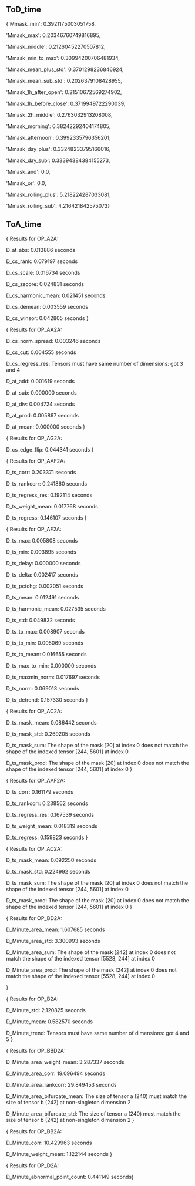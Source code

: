 
## ToD_time
{'Mmask_min': 0.3921175003051758,

 'Mmask_max': 0.20346760749816895,

 'Mmask_middle': 0.21260452270507812,
 
 'Mmask_min_to_max': 0.30994200706481934,
 
 'Mmask_mean_plus_std': 0.3701298236846924,
 
 'Mmask_mean_sub_std': 0.2026379108428955,
 
 'Mmask_1h_after_open': 0.21510672569274902,
 
 'Mmask_1h_before_close': 0.3719949722290039,
 
 'Mmask_2h_middle': 0.2763032913208008,
 
 'Mmask_morning': 0.38242292404174805,
 
 'Mmask_afternoon': 0.3992335796356201,
 
 'Mmask_day_plus': 0.33248233795166016,
 
 'Mmask_day_sub': 0.33394384384155273,
 
 'Mmask_and': 0.0,
 
 'Mmask_or': 0.0,
 
 'Mmask_rolling_plus': 5.218224287033081,
 
 'Mmask_rolling_sub': 4.216421842575073}

## ToA_time
{
Results for OP_A2A:

  D_at_abs: 0.013886 seconds
  
  D_cs_rank: 0.079197 seconds
  
  D_cs_scale: 0.016734 seconds
  
  D_cs_zscore: 0.024831 seconds
  
  D_cs_harmonic_mean: 0.021451 seconds
  
  D_cs_demean: 0.003559 seconds
  
  D_cs_winsor: 0.042805 seconds
}

{
Results for OP_AA2A:

  D_cs_norm_spread: 0.003246 seconds
  
  D_cs_cut: 0.004555 seconds
  
  D_cs_regress_res: Tensors must have same number of dimensions: got 3 and 4
  
  D_at_add: 0.001619 seconds
  
  D_at_sub: 0.000000 seconds
  
  D_at_div: 0.004724 seconds
  
  D_at_prod: 0.005867 seconds
  
  D_at_mean: 0.000000 seconds
 }
 
 {
Results for OP_AG2A:

  D_cs_edge_flip: 0.044341 seconds
  }
  
  {
Results for OP_AAF2A:

  D_ts_corr: 0.203371 seconds
  
  D_ts_rankcorr: 0.241860 seconds
  
  D_ts_regress_res: 0.192114 seconds
  
  D_ts_weight_mean: 0.017768 seconds
  
  D_ts_regress: 0.146107 seconds
  }
  
  {
Results for OP_AF2A:

  D_ts_max: 0.005808 seconds
  
  D_ts_min: 0.003895 seconds
  
  D_ts_delay: 0.000000 seconds
  
  D_ts_delta: 0.002417 seconds
  
  D_ts_pctchg: 0.002051 seconds
  
  D_ts_mean: 0.012491 seconds
  
  D_ts_harmonic_mean: 0.027535 seconds
  
  D_ts_std: 0.049832 seconds
  
  D_ts_to_max: 0.008907 seconds
  
  D_ts_to_min: 0.005069 seconds
  
  D_ts_to_mean: 0.016655 seconds
  
  D_ts_max_to_min: 0.000000 seconds
  
  D_ts_maxmin_norm: 0.017697 seconds
  
  D_ts_norm: 0.069013 seconds
  
  D_ts_detrend: 0.157330 seconds
  }
  
  {
Results for OP_AC2A:

  D_ts_mask_mean: 0.086442 seconds
  
  D_ts_mask_std: 0.269205 seconds

  D_ts_mask_sum: The shape of the mask [20] at index 0 does not match the shape of the indexed tensor [244, 5601] at index 0
  
  D_ts_mask_prod: The shape of the mask [20] at index 0 does not match the shape of the indexed tensor [244, 5601] at index 0
  }
  
  {
Results for OP_AAF2A:

  D_ts_corr: 0.161179 seconds
  
  D_ts_rankcorr: 0.238562 seconds
  
  D_ts_regress_res: 0.167539 seconds
  
  D_ts_weight_mean: 0.018319 seconds
  
  D_ts_regress: 0.159823 seconds
  }
  
  {
Results for OP_AC2A:

  D_ts_mask_mean: 0.092250 seconds
  
  D_ts_mask_std: 0.224992 seconds
  
  D_ts_mask_sum: The shape of the mask [20] at index 0 does not match the shape of the indexed tensor [244, 5601] at index 0
  
  D_ts_mask_prod: The shape of the mask [20] at index 0 does not match the shape of the indexed tensor [244, 5601] at index 0
  }
  
  {
Results for OP_BD2A:

  D_Minute_area_mean: 1.607685 seconds
  
  D_Minute_area_std: 3.300993 seconds
  
  D_Minute_area_sum: The shape of the mask [242] at index 0 does not match the shape of the indexed tensor [5528, 244] at index 0
  
  D_Minute_area_prod: The shape of the mask [242] at index 0 does not match the shape of the indexed tensor [5528, 244] at index 0

  }
  
  {
Results for OP_B2A:

  D_Minute_std: 2.120825 seconds
  
  D_Minute_mean: 0.582570 seconds
  
  D_Minute_trend: Tensors must have same number of dimensions: got 4 and 5
  }
  
  {
Results for OP_BBD2A:

  D_Minute_area_weight_mean: 3.287337 seconds
  
  D_Minute_area_corr: 19.096494 seconds
  
  D_Minute_area_rankcorr: 29.849453 seconds
  
  D_Minute_area_bifurcate_mean: The size of tensor a (240) must match the size of tensor b (242) at non-singleton dimension 2
  
  D_Minute_area_bifurcate_std: The size of tensor a (240) must match the size of tensor b (242) at non-singleton dimension 2
  }
  
  {
Results for OP_BB2A:

  D_Minute_corr: 10.429963 seconds

  D_Minute_weight_mean: 1.122144 seconds
  }
  
  {
Results for OP_D2A:

  D_Minute_abnormal_point_count: 0.441149 seconds}
